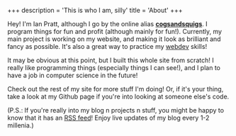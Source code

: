 +++
description = 'This is who I am, silly'
title = 'About'
+++

<script>
    import PFP from "$lib/components/PFP.svelte";
</script>

<div class="float-right">
    <PFP/>
</div>

Hey! I'm Ian Pratt, although I go by the online alias <u>**cogsandsquigs**</u>. I program things for fun and profit (although mainly for fun!). Currently, my main project is working on my website, and making it look as brilliant and fancy as possible. It's also a great way to practice my [webdev](/tags/webdev) skills!

It may be obvious at this point, but I built this whole site from scratch! I really like programming things (especially things I can see!), and I plan to have a job in computer science in the future!

Check out the rest of my site for more stuff I'm doing! Or, if it's your thing, take a look at my Github page if you're into looking at someone else's code.

(P.S.: If you're really into my blog n projects n stuff, you might be happy to know that it has an [RSS feed](/rss.xml)! Enjoy live updates of my blog every 1-2 millenia.)

